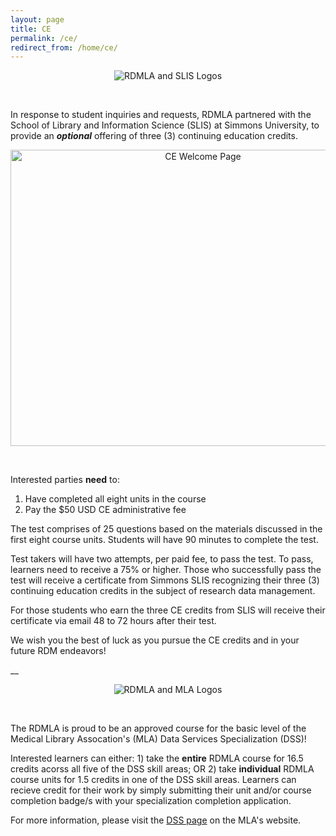 ```yaml
---
layout: page
title: CE
permalink: /ce/
redirect_from: /home/ce/
---
```


<p align="center"><img src="/images/icons_logos/rdmla_logo/RDMLA_SLIS_logo_450px.png" alt="RDMLA and SLIS Logos"></p> <br>

In response to student inquiries and requests, RDMLA partnered with the School of Library and Information Science (SLIS) at Simmons University, to provide an _**optional**_ offering of three (3) continuing education credits.

<p align="center"><img src="/images/display-images/CE_Welcome.PNG" alt="CE Welcome Page" style="width:600px; height:474px"></p> <br>

Interested parties **need** to:
1. Have completed all eight units in the course
2. Pay the $50 USD CE administrative fee

The test comprises of 25 questions based on the materials discussed in the first eight course units. Students will have 90 minutes to complete the test. 

Test takers will have two attempts, per paid fee, to pass the test. To pass, learners need to receive a 75% or higher. Those who successfully pass the test will receive a certificate from Simmons SLIS recognizing their three (3) continuing education credits in the subject of research data management.

For those students who earn the three CE credits from SLIS will receive their certificate via email 48 to 72 hours after their test.

We wish you the best of luck as you pursue the CE credits and in your future RDM endeavors!

__

<p align="center"><img src="/images/display-images/RDMLA+MLA Logos - 450px.png" alt="RDMLA and MLA Logos"></p> <br>

The RDMLA is proud to be an approved course for the basic level of the Medical Library Assocation's (MLA) Data Services Specialization (DSS)! 

Interested learners can either: 1) take the **entire** RDMLA course for 16.5 credits acorss all five of the DSS skill areas; OR 2) take **individual** RDMLA course units for 1.5 credits in one of the DSS skill areas. Learners can recieve credit for their work by simply submitting their unit and/or course completion badge/s with your specialization completion application.

For more information, please visit the <a href="https://www.mlanet.org/p/cm/ld/fid=1792" target="_blank">DSS page</a> on the MLA's website.
